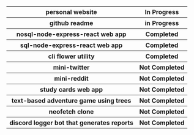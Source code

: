 <table>  
  <tr>
    <th>personal website</th>
    <th>In Progress</th>
  </tr>
  
  <tr>
    <th>github readme</th>
    <th>in Progress</th>
  </tr>
  
  <tr>
    <th>nosql-node-express-react web app</th>
    <th>Completed</th>
  </tr>
  
  <tr>
    <th>sql-node-express-react web app</th>
    <th>Completed</th>
  </tr>
  
  <tr>
    <th>cli flower utility</th>
    <th>Completed</th>
  </tr>

  <tr>
    <th>mini-twitter</th>
    <th>Not Completed</th>
  </tr>
  
  <tr>
    <th>mini-reddit</th>
    <th>Not Completed</th>
  </tr>
  
  <tr>
    <th>study cards web app</th>
    <th>Not Completed</th>
  </tr>
  
  <tr>
    <th>text-based adventure game using trees</th>
    <th>Not Completed</th>
  </tr>
  
  <tr>
    <th>neofetch clone</th>
    <th>Not Completed</th>
  </tr>
  
  <tr>
    <th>discord logger bot that generates reports</th>
    <th>Not Completed</th>
  </tr>
</table>

